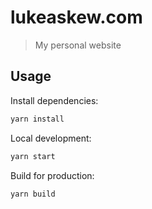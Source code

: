 # lukeaskew.com

> My personal website

## Usage

Install dependencies:

```bash
yarn install
```

Local development:

```bash
yarn start
```

Build for production:

```bash
yarn build
```
